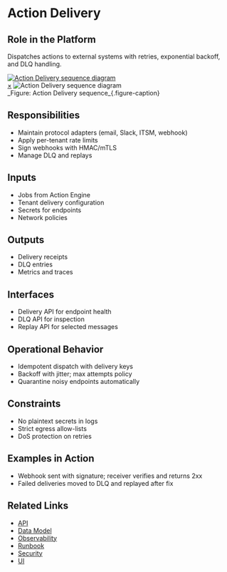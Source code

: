 # Action Delivery

## Role in the Platform
Dispatches actions to external systems with retries, exponential backoff, and DLQ handling.

<a href="#fig-action-delivery-sequence" class="image-link">
  <img src="/assets/diagrams/action/action-delivery-sequence.svg" alt="Action Delivery sequence diagram">
</a>
<div id="fig-action-delivery-sequence" class="image-modal">
  <a href="#" class="close-btn">&times;</a>
  <img src="/assets/diagrams/action/action-delivery-sequence.svg" alt="Action Delivery sequence diagram">
</div>
_Figure: Action Delivery sequence_{.figure-caption}

## Responsibilities
- Maintain protocol adapters (email, Slack, ITSM, webhook)
- Apply per-tenant rate limits
- Sign webhooks with HMAC/mTLS
- Manage DLQ and replays

## Inputs
- Jobs from Action Engine
- Tenant delivery configuration
- Secrets for endpoints
- Network policies

## Outputs
- Delivery receipts
- DLQ entries
- Metrics and traces

## Interfaces
- Delivery API for endpoint health
- DLQ API for inspection
- Replay API for selected messages

## Operational Behavior
- Idempotent dispatch with delivery keys
- Backoff with jitter; max attempts policy
- Quarantine noisy endpoints automatically

## Constraints
- No plaintext secrets in logs
- Strict egress allow-lists
- DoS protection on retries

## Examples in Action
- Webhook sent with signature; receiver verifies and returns 2xx
- Failed deliveries moved to DLQ and replayed after fix

## Related Links
- [API](api.md)
- [Data Model](data-model.md)
- [Observability](observability.md)
- [Runbook](runbook.md)
- [Security](security.md)
- [UI](ui.md)
